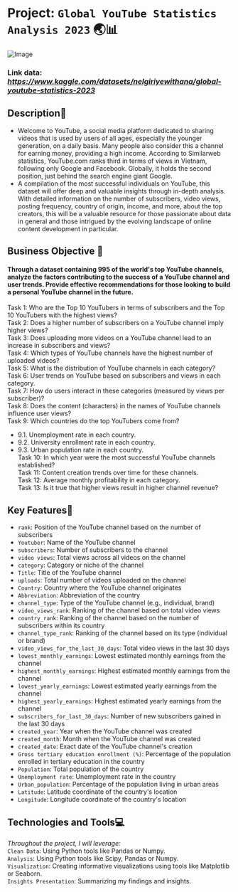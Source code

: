 # **Project: `Global YouTube Statistics Analysis 2023`**   🌏📊  
![Image](https://i0.wp.com/musically.com/wp-content/uploads/2021/12/YouTube-logo.png?w=1000&ssl=1)

### **Link data:** *https://www.kaggle.com/datasets/nelgiriyewithana/global-youtube-statistics-2023*  

## **Description**🧾  
- Welcome to YouTube, a social media platform dedicated to sharing videos that is used by users of all ages, especially the 
younger generation, on a daily basis. Many people also consider this a channel for earning money, providing a high income. 
According to Similarweb statistics, YouTube.com ranks third in terms of views in Vietnam, following only Google and Facebook. 
Globally, it holds the second position, just behind the search engine giant Google.  
- A compilation of the most successful individuals on YouTube, this dataset will offer deep and valuable insights through in-depth 
analysis. With detailed information on the number of subscribers, video views, posting frequency, country of origin, income, and 
more, about the top creators, this will be a valuable resource for those passionate about data in general and those intrigued by 
the evolving landscape of online content development in particular.

## **Business Objective** 🤔   
#### Through a dataset containing 995 of the world's top YouTube channels, analyze the factors contributing to the success of a YouTube channel and user trends. Provide effective recommendations for those looking to build a personal YouTube channel in the future.  
Task 1: Who are the Top 10 YouTubers in terms of subscribers and the Top 10 YouTubers with the highest views?  
Task 2: Does a higher number of subscribers on a YouTube channel imply higher views?  
Task 3: Does uploading more videos on a YouTube channel lead to an increase in subscribers and views?  
Task 4: Which types of YouTube channels have the highest number of uploaded videos?  
Task 5: What is the distribution of YouTube channels in each category?  
Task 6: User trends on YouTube based on subscribers and views in each category.  
Task 7: How do users interact in these categories (measured by views per subscriber)?  
Task 8: Does the content (characters) in the names of YouTube channels influence user views?  
Task 9: Which countries do the top YouTubers come from?  
   - 9.1. Unemployment rate in each country.  
   - 9.2. University enrollment rate in each country.  
   - 9.3. Urban population rate in each country.  
Task 10: In which year were the most successful YouTube channels established?  
Task 11: Content creation trends over time for these channels.  
Task 12: Average monthly profitability in each category.  
Task 13: Is it true that higher views result in higher channel revenue?  


## **Key Features**🔐  
- `rank`: Position of the YouTube channel based on the number of subscribers    
- `Youtuber`: Name of the YouTube channel  
- `subscribers`: Number of subscribers to the channel  
- `video views`: Total views across all videos on the channel  
- `category`: Category or niche of the channel  
- `Title`: Title of the YouTube channel  
- `uploads`: Total number of videos uploaded on the channel  
- `Country`: Country where the YouTube channel originates  
- `Abbreviation`: Abbreviation of the country  
- `channel_type`: Type of the YouTube channel (e.g., individual, brand)  
- `video_views_rank`: Ranking of the channel based on total video views  
- `country_rank`: Ranking of the channel based on the number of subscribers within its country  
- `channel_type_rank`: Ranking of the channel based on its type (individual or brand)  
- `video_views_for_the_last_30_days`: Total video views in the last 30 days  
- `lowest_monthly_earnings`: Lowest estimated monthly earnings from the channel  
- `highest_monthly_earnings`: Highest estimated monthly earnings from the channel  
- `lowest_yearly_earnings`: Lowest estimated yearly earnings from the channel  
- `highest_yearly_earnings`: Highest estimated yearly earnings from the channel  
- `subscribers_for_last_30_days`: Number of new subscribers gained in the last 30 days  
- `created_year`: Year when the YouTube channel was created  
- `created_month`: Month when the YouTube channel was created  
- `created_date`: Exact date of the YouTube channel's creation  
- `Gross tertiary education enrollment (%)`: Percentage of the population enrolled in tertiary education in the country  
- `Population`: Total population of the country  
- `Unemployment rate`: Unemployment rate in the country  
- `Urban_population`: Percentage of the population living in urban areas  
- `Latitude`: Latitude coordinate of the country's location  
- `Longitude`: Longitude coordinate of the country's location  

## **Technologies and Tools**💻  
*Throughout the project, I will leverage:*  
`Clean Data`: Using Python tools like Pandas or Numpy.  
`Analysis`: Using Python tools like Scipy, Pandas or Numpy.  
`Visualization`: Creating informative visualizations using tools like Matplotlib or Seaborn.  
`Insights Presentation`: Summarizing my findings and insights.  
